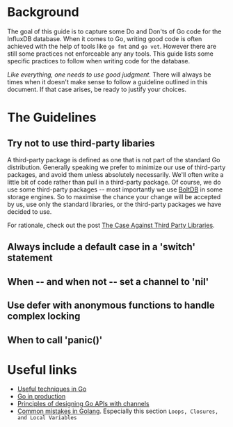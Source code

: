 # Background

The goal of this guide is to capture some Do and Don'ts of Go code for the InfluxDB database. When it comes to Go, writing good code is often achieved with the help of tools like `go fmt` and `go vet`. However there are still some practices not enforceable any any tools. This guide lists some specific practices to follow when writing code for the database.

*Like everything, one needs to use good judgment.* There will always be times when it doesn't make sense to follow a guideline outlined in this document. If that case arises, be ready to justify your choices.

# The Guidelines

## Try not to use third-party libaries

A third-party package is defined as one that is not part of the standard Go distribution. Generally speaking we prefer to minimize our use of third-party packages, and avoid them unless absolutely necessarily. We'll often write a little bit of code rather than pull in a third-party package. Of course, we do use some third-party packages -- most importantly we use [BoltDB](https://github.com/boltdb/bolt) in some storage engines. So to maximise the chance your change will be accepted by us, use only the standard libraries, or the third-party packages we have decided to use.

For rationale, check out the post [The Case Against Third Party Libraries](http://blog.gopheracademy.com/advent-2014/case-against-3pl/).

## Always include a default case in a 'switch' statement

## When -- and when not -- set a channel to 'nil'

## Use defer with anonymous functions to handle complex locking

## When to call 'panic()'

# Useful links
- [Useful techniques in Go](http://arslan.io/ten-useful-techniques-in-go)
- [Go in production](http://peter.bourgon.org/go-in-production/)
- [Principles of designing Go APIs with channels](https://inconshreveable.com/07-08-2014/principles-of-designing-go-apis-with-channels/)
- [Common mistakes in Golang](http://soryy.com/blog/2014/common-mistakes-with-go-lang/). Especially this section `Loops, Closures, and Local Variables`

